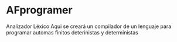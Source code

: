 # AFprogramer
Analizador Léxico
Aqui se creará un compilador de un lenguaje para programar automas finitos deterinistas y deterministas
